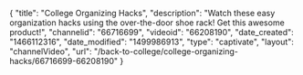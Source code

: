 {
    "title": "College  Organizing Hacks",
    "description": "Watch these easy organization hacks using the over-the-door shoe rack! Get this awesome product!",
    "channelid": "66716699",
    "videoid": "66208190",
    "date_created": "1466112316",
    "date_modified": "1499986913",
    "type": "captivate",
    "layout": "channelVideo",
    "url": "\/back-to-college\/college-organizing-hacks\/66716699-66208190"
}